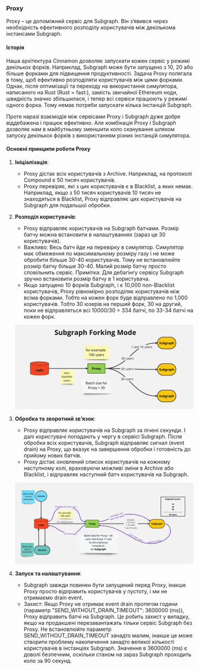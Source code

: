 ### Proxy

Proxy – це допоміжний сервіс для Subgraph. Він з’явився через необхідність ефективного розподілу користувачів між декількома інстансами Subgraph.

#### Історія

Наша архітектура Cinnamon дозволяє запускати кожен сервіс у режимі декількох форків. Наприклад, Subgraph може бути запущено з 10, 20 або більше форками для підвищення продуктивності. Задача Proxy полягала в тому, щоб ефективно розподіляти користувачів між цими форками. Однак, після оптимізації та переходу на використання симулятора, написаного на Rust (Rust = fast:), замість звичайної Ethereum ноди, швидкість значно збільшилася, і тепер всі сервіси працюють у режимі одного форка. Тому немає потреби запускати кілька інстанцій Subgraph.

Проте наразі взаємодія між сервісами Proxy і Subgraph дуже добре віддебажена і працює ефективно. Але комбінація Proxy і Subgraph дозволяє нам в майбутньому зменшити коло сканування шляхом запуску декількох форків з використанням різних інстанцій симулятора.

#### Основні принципи роботи Proxy

1. **Ініціалізація**:

   - Proxy дістає всіх користувачів з Archive. Наприклад, на протоколі Compound є 50 тисяч користувачів.
   - Proxy перевіряє, які з цих користувачів є в Blacklist, а яких немає. Наприклад, якщо з 50 тисяч користувачів 10 тисяч не знаходяться в Blacklist, Proxy відправляє цих користувачів на Subgraph для подальшої обробки.

2. **Розподіл користувачів**:

   - Proxy відправляє користувачів на Subgraph батчами. Розмір батчу можна встановити в налаштуваннях (зараз це 30 користувачів).
   - Важливо: Весь батч йде на перевірку в симулятор. Симулятор має обмеження по максимальному розміру газу і не може обробити більше 30-40 користувачів. Тому не встановлюйте розмір батчу більше 30-40. Малий розмір батчу просто сповільнить сервіс. Примітка: Для дебагінгу сервісу Subgraph зручно встановити розмір батчу в 1 користувача.
   - Якщо запущено 10 форків Subgraph, і є 10,000 non-Blacklist користувачів, Proxy рівномірно розподіляє користувачів між всіма форками. Тобто на кожен форк буде відправлено по 1,000 користувачів. Тобто 30 юзерів на перший форк, 30 на другий, поки не відправляться всі 10000/30 = 334 батчі, по 33-34 батчі на кожен форк.

   ![Cinamon forking mode](../images/forkingMode.jpg)

3. **Обробка та зворотний зв’язок**:

   - Proxy відправляє користувачів на Subgraph за лічені секунди. І далі користувачі попадають у чергу в сервісі Subgraph. Після обробки всіх користувачів, Subgraph відправляє сигнал (event drain) на Proxy, що вказує на завершення обробки і готовність до прийому нових батчів.
   - Proxy дістає оновлений список користувачів на кожному наступному колі, враховуючи можливі зміни в Archive або Blacklist, і відправляє наступний батч користувачів на Subgraph.

   ![Users flow](../images/archiveToSubgraphFlow.jpg)

4. **Запуск та налаштування**:
   - Subgraph завжди повинен бути запущений перед Proxy, інакше Proxy просто відправить користувачів у пустоту, і ми не отримаємо drain event.
   - Захист: Якщо Proxy не отримає event drain протягом години (параметр "SEND_WITHOUT_DRAIN_TIMEOUT": 3600000 (ms)), Proxy відправить батчі на Subgraph. Це робить захист у випадку, якщо на продакшені перезавантажать тільки сервіс Subgraph без Proxy. Не встановлюйте параметр SEND_WITHOUT_DRAIN_TIMEOUT занадто малим, інакше це може створити проблему накопичення занадто великої кількості користувачів в інстанціях Subgraph. Значення в 3600000 (ms) є доволі безпечним, оскільки станом на зараз Subgraph проходить коло за 90 секунд.
